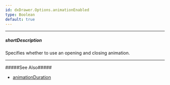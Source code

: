 ```yaml
---
id: dxDrawer.Options.animationEnabled
type: Boolean
default: true
---
```

---
##### shortDescription
Specifies whether to use an opening and closing animation.

---
#####See Also#####
- [animationDuration](/api-reference/10%20UI%20Widgets/dxDrawer/1%20Configuration/animationDuration.md '/Documentation/ApiReference/UI_Widgets/dxDrawer/Configuration/#animationDuration')